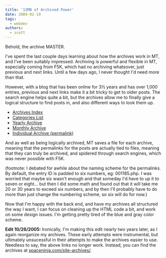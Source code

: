 ```yaml
---
title: '12MB of Archived Power'
date: 2004-02-19
tags:
  - webdev
authors:
  - scott
---
```


Behold, the archive MASTER.

I've spent the last couple days learning about how the archives work in MT, and I've been suitably impressed. Archiving is powerful and flexible in MT, especially coming from F5K, which had no archiving whatsover, just previous and next links. Until a few days ago, I never thought I'd need more than that.

However, with a blog that has been online for 3½ years and has over 1,000 entries, previous and next links make it a bit tricky to get to older posts. The search engine helps quite a bit, but the archives allow me to finally give a logical structure to find posts in, and also different ways to look them up.

- [Archives Index](/archives/)
- [Categories List](/archives/categories.php)
- [Yearly Archive](/archives/2004/)
- [Monthly Archive](/archives/2004/02/)
- [Individual Archive (permalink)](/archives/2004/02/001185.php)

And as well as being logically archived, MT saves a file for each archive, meaning that the permalinks for the posts are actually tied to files, meaning that they can truly be archived, and spidered through search engines, which was never possible with F5K.

(footnote: I debated for awhile about the naming scheme for the permalinks. By default, the entry ID is padded to six numbers, eg: 001185.php. I was worried that maybe six wasn't enough and that someday I'd have to up it to seven or eight... but then I did some math and found out that it will take me 20 or 30 years to exceed six numbers, and by then I'll probably have to do more than just change the numbering scheme, so six will do for now.)

Now that I'm happy with the back end, and have my archives all structured the way I want, I can focus on cleaning up the HTML code a bit, and work on some design issues. I'm getting pretty tired of the blue and gray color scheme.

**Edit 10/26/2005:** Ironically, I'm making this edit nearly two years later, as I again reorganize my archives. These early attempts were instrumental, but ultimately unsucessful in their attempts to make the archives easier to use. Needless to say, the above links no longer work. Instead, you can find the archives at [spaceninja.com/site-archives/](/site-archives/).
